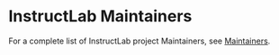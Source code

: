 # InstructLab Maintainers

For a complete list of InstructLab project Maintainers, see [Maintainers](https://github.com/instructlab/community/blob/main/MAINTAINERS.md).
